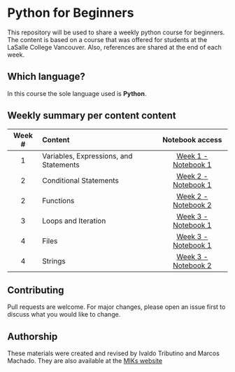 # Python for Beginners

This repository will be used to share a weekly python course for beginners. The content is based on a course that was offered for students at the LaSalle College Vancouver. Also, references are shared at the end of each week.

## Which language?
In this course the sole language used is **Python**.


## Weekly summary per content content

Week # | Content | Notebook access
:----:|:-----|:-------:
1   | Variables, Expressions, and Statements  | [Week 1 - Notebook 1](https://github.com/machadomr/Python_MIK/blob/main/MIK_Python_Week1/Week1_Notebook1.ipynb)
2   | Conditional Statements                  | [Week 2 - Notebook 1](https://github.com/machadomr/Python_MIK/blob/main/MIK_Python_Week2/Week2_Notebook1.ipynb)
2   | Functions                               | [Week 2 - Notebook 2](https://github.com/machadomr/Python_MIK/blob/main/MIK_Python_Week2/Week2_Notebook2.ipynb)
3   | Loops and Iteration                     | [Week 3 - Notebook 1](https://github.com/machadomr/Python_MIK/blob/main/MIK_Python_Week3/Week3_Notebook1.ipynb)
4   | Files                     | [Week 3 - Notebook 1](https://github.com/machadomr/Python_MIK/blob/main/MIK_Python_Week4/Week4_Notebook1.ipynb)
4   | Strings                     | [Week 3 - Notebook 2](https://github.com/machadomr/Python_MIK/blob/main/MIK_Python_Week4/Week4_Notebook2.ipynb)

## Contributing
Pull requests are welcome. For major changes, please open an issue first to discuss what you would like to change.

## Authorship
These materials were created and revised by Ivaldo Tributino and Marcos Machado. They are also available at the [MIKs website](https://www.miktutors.com/)

